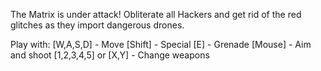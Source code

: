 The Matrix is under attack! Obliterate all Hackers and get rid of the red glitches as they import dangerous drones.

Play with:
[W,A,S,D] - Move
[Shift] - Special
[E] - Grenade
[Mouse] - Aim and shoot
[1,2,3,4,5] or [X,Y] - Change weapons